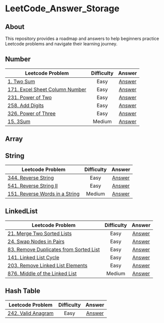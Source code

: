 LeetCode_Answer_Storage
=====================

## About

This repository provides a roadmap and answers to help beginners practice Leetcode problems and navigate their learning journey.

## Number

| Leetcode Problem | Difficulty | Answer |
| ---- | :----: | :----: |
| [1. Two Sum](https://leetcode.com/problems/two-sum/description/) | Easy   | [Answer](Number/1.%20Two%20Sum.js) |
| [171. Excel Sheet Column Number](https://leetcode.com/problems/excel-sheet-column-number/description/) | Easy | [Answer](Number/171.%20Excel%20Sheet%20Column%20Number.js) |
| [231. Power of Two](https://leetcode.com/problems/power-of-two/) | Easy | [Answer](Number/231.%20Power%20of%20Two.js) |
| [258. Add Digits](https://leetcode.com/problems/add-digits/) | Easy | [Answer](Number/258.%20Add%20Digits.js) |
| [326. Power of Three](https://leetcode.com/problems/power-of-three/description/) | Easy | [Answer](Number/326.%20Power%20of%20Three.js) |
| [15. 3Sum](https://leetcode.com/problems/3sum/description/)  | Medium   | [Answer](Number/15.%203Sum.js) |

## Array



## String

| Leetcode Problem | Difficulty | Answer |
| ---- | :----: | :----: |
| [344. Reverse String](https://leetcode.com/problems/reverse-string/) | Easy   | [Answer](./String/344.%20Reverse%20String.js) |
| [541. Reverse String II](https://leetcode.com/problems/reverse-string-ii/description/) | Easy   | [Answer](./String/541.%20Reverse%20String%20II.js) |
| [151. Reverse Words in a String](https://leetcode.com/problems/reverse-words-in-a-string/description/) | Medium   | [Answer](./String/151.%20Reverse%20Words%20in%20a%20String.js) |


## LinkedList

| Leetcode Problem | Difficulty | Answer |
| ---- | :----: | :----: |
| [21. Merge Two Sorted Lists](https://leetcode.com/problems/two-sum/description/) | Easy   | [Answer](LinkedList/21.%20Merge%20Two%20Sorted%20Lists.js) |
| [24. Swap Nodes in Pairs](https://leetcode.com/problems/excel-sheet-column-number/description/) | Easy | [Answer](LinkedList/24.%20Swap%20Nodes%20in%20Pairs.js) |
| [83. Remove Duplicates from Sorted List](https://leetcode.com/problems/power-of-two/) | Easy | [Answer](LinkedList/83.%20Remove%20Duplicates%20from%20Sorted%20List.js) |
| [141. Linked List Cycle](https://leetcode.com/problems/add-digits/) | Easy | [Answer](LinkedList/141.%20Linked%20List%20Cycle.js) |
| [203. Remove Linked List Elements](https://leetcode.com/problems/remove-linked-list-elements/) | Easy | [Answer](LinkedList/203.%20Remove%20Linked%20List%20Elements.js) |
| [876. Middle of the Linked List](https://leetcode.com/problems/3sum/description/)  | Medium   | [Answer](Number/15.%203Sum.js) |

## Hash Table
| Leetcode Problem | Difficulty | Answer |
| ---- | :----: | :----: |
| [242. Valid Anagram](https://leetcode.com/problems/valid-anagram/description/) | Easy   | [Answer](/Hash%20Table/242.%20Valid%20Anagram.js) |
